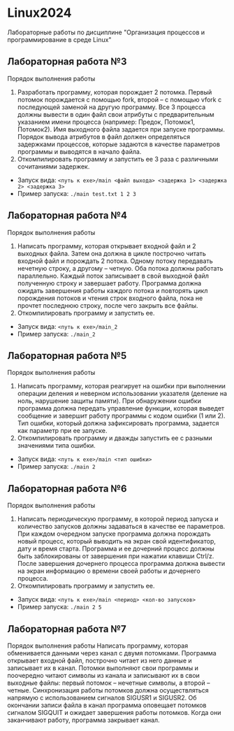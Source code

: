 # Linux2024
Лабораторные работы по дисциплине "Организация процессов и программирование в среде Linux"

## Лабораторная работа №3
Порядок выполнения работы
1. Разработать программу, которая порождает 2 потомка. Первый потомок порождается с помощью fork, второй – с помощью vfork с последующей заменой на другую программу. Все 3 процесса должны вывести в один
файл свои атрибуты с предварительным указанием имени процесса (например: Предок, Потомок1, Потомок2). Имя выходного файла задается при запуске программы. Порядок вывода атрибутов в файл должен определяться
задержками процессов, которые задаются в качестве параметров программы
и выводятся в начало файла.
2. Откомпилировать программу и запустить ее 3 раза с различными сочитаниями задержек.
- Запуск вида: `<путь к exe>/main <файл выхода> <задержка 1> <задержка 2> <задержка 3>`
- Пример запуска: `./main test.txt 1 2 3`

## Лабораторная работа №4
Порядок выполнения работы
1. Написать программу, которая открывает входной файл и 2 выходных файла. Затем она должна в цикле построчно читать входной файл и порождать 2 потока. Одному потоку передавать нечетную строку, а другому – четную. Оба потока должны работать параллельно. Каждый поток
записывает в свой выходной файл полученную строку и завершает работу. Программа должна ожидать завершения работы каждого потока и повторять цикл порождения потоков и чтения строк входного файла, пока не прочтет последнюю строку, после чего закрыть все файлы.
2. Откомпилировать программу и запустить ее.
- Запуск вида: `<путь к exe>/main_2`
- Пример запуска: `./main_2`

## Лабораторная работа №5
Порядок выполнения работы
1) Написать программу, которая реагирует на ошибки при выполнении операции деления и неверном использовании указателя (деление на ноль, нарушение защиты памяти). При обнаружении ошибки программа должна передать управление функции, которая выведет сообщение и завершит работу программы с кодом ошибки (1 или 2). Тип ошибки, который должна зафиксировать программа, задается как параметр при ее запуске.
2) Откомпилировать программу и дважды запустить ее с разными значениями типа ошибки.
- Запуск вида: `<путь к exe>/main <тип ошибки>`
- Пример запуска: `./main 2`

## Лабораторная работа №6
Порядок выполнения работы
1) Написать периодическую программу, в которой период запуска и количество запусков должны задаваться в качестве ее параметров. При каждом очередном запуске программа должна порождать новый процесс, который выводить на экран свой идентификатор, дату и время старта. Программа и ее дочерний процесс должны быть заблокированы от завершения при нажатии клавиши Ctrl/z. После завершения дочернего процесса программа должна вывести на экран информацию о времени своей работы и дочернего процесса.
2)  Откомпилировать программу и запустить ее.
- Запуск вида: `<путь к exe>/main <период> <кол-во запусков>`
- Пример запуска: `./main 2 5`

## Лабораторная работа №7
Порядок выполнения работы
Написать программу, которая обменивается данными через канал с двумя потомками. Программа открывает входной файл, построчно читает из него данные и записывает их в канал. Потомки выполняют свои программы и поочередно читают символы из канала и записывают их в свои выходные файлы: первый потомок – нечетные символы, а второй – четные. Синхронизация работы потомков должна осуществляться напрямую с использованием сигналов SIGUSR1 и SIGUSR2. Об окончании записи файла в канал программа оповещает потомков сигналом SIGQUIT и ожидает завершения работы потомков. Когда они заканчивают работу, программа закрывает канал.

